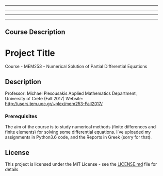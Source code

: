 ***********
***********

******
******


Course Description
--------



# Project Title

Course - MEM253 - Numerical Solution of Partial Differential Equations

## Description
Professor: Michael Plexousakis
Applied Mathematics Department, University of Crete (Fall 2017)
Website: http://users.tem.uoc.gr/~plex/mem253-Fall2017/



### Prerequisites

The aim of the course is to study numerical methods (finite differences and finite elements) for solving some differential equations.
I've uploaded my assignments in Python3.6 code, and the Reports in Greek (sorry for that).


## License

This project is licensed under the MIT License - see the [LICENSE.md](LICENSE.md) file for details

